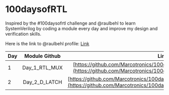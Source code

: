 # 100daysofRTL
Inspired by the #100daysofrtl challenge and @raulbehl to learn SystemVerilog by coding a module every day and improve my design and verification skills.

Here is the link to @raulbehl profile: [Link](https://github.com/raulbehl)

| Day  | Module Github  | Link|
| :------------ |:---------------:| :-----:|
| 1     | Day_1_RTL_MUX| [https://github.com/Marcotronics/100daysofRTL/tree/main/001_RTL_MUX](https://github.com/Marcotronics/100daysofRTL/tree/main/001_RTL_MUX) |
| 2    | Day_2_D_LATCH| [https://github.com/Marcotronics/100daysofRTL/tree/main/002_RTL_D_LATCH](https://github.com/Marcotronics/100daysofRTL/tree/main/002_RTL_D_LATCH) |